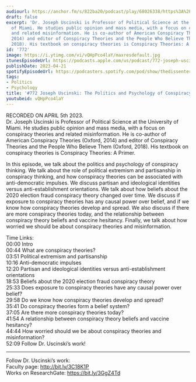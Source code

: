 ```yaml
---
audiourl: https://anchor.fm/s/822ba20/podcast/play/68026338/https%3A%2F%2Fd3ctxlq1ktw2nl.cloudfront.net%2Fstaging%2F2023-3-5%2F307cd2fb-b3db-2e06-08a7-8647727d4ac4.m4a
draft: false
excerpt: 'Dr. Joseph Uscinski is Professor of Political Science at the University
  of Miami. He studies public opinion and mass media, with a focus on conspiracy theories
  and related misinformation. He is co-author of American Conspiracy Theories (Oxford,
  2014) and editor of Conspiracy Theories and the People Who Believe Them (Oxford,
  2018). His textbook on conspiracy theories is Conspiracy Theories: A Primer.'
id: '772'
image: https://i.ytimg.com/vi/vQHpPco4laY/maxresdefault.jpg
itunesEpisodeUrl: https://podcasts.apple.com/us/podcast/772-joseph-uscinski-the-politics-and/id1451347236?i=1000610125757&uo=4
publishDate: 2023-04-21
spotifyEpisodeUrl: https://podcasters.spotify.com/pod/show/thedissenter/episodes/772-Joseph-Uscinski-The-Politics-and-Psychology-of-Conspiracy-Theories-e21qgh2
tags:
- Politics
- Psychology
title: '#772 Joseph Uscinski: The Politics and Psychology of Conspiracy Theories'
youtubeid: vQHpPco4laY
---
```

<div class="timelinks">

RECORDED ON APRIL 5th 2023.  
Dr. Joseph Uscinski is Professor of Political Science at the University of Miami. He studies public opinion and mass media, with a focus on conspiracy theories and related misinformation. He is co-author of American Conspiracy Theories (Oxford, 2014) and editor of Conspiracy Theories and the People Who Believe Them (Oxford, 2018). His textbook on conspiracy theories is Conspiracy Theories: A Primer.

In this episode, we talk about the politics and psychology of conspiracy thinking. We talk about the role of political extremism and partisanship in conspiracy thinking, and how conspiracy theories can be associated with anti-democratic impulses. We discuss partisan and ideological identities versus anti-establishment orientations. We talk about how beliefs about the 2020 election fraud conspiracy theory changed over time. We discuss if exposure to conspiracy theories has any causal power over belief, and if we know how conspiracy theories develop and spread. We also discuss if there are more conspiracy theories today, and the relationship between conspiracy theory beliefs and vaccine hesitancy. Finally, we talk about how worried we should be about conspiracy theories and misinformation.

Time Links:  
<time>00:00</time> Intro  
<time>00:44</time> What are conspiracy theories?  
<time>03:51</time> Political extremism and partisanship  
<time>10:16</time> Anti-democratic impulses  
<time>12:20</time> Partisan and ideological identities versus anti-establishment orientations  
<time>18:53</time> Beliefs about the 2020 election fraud conspiracy theory  
<time>25:33</time> Does exposure to conspiracy theories have any causal power over belief?  
<time>29:58</time> Do we know how conspiracy theories develop and spread?  
<time>35:41</time> Do conspiracy theories form a belief system?  
<time>37:05</time> Are there more conspiracy theories today?  
<time>41:54</time> A relationship between conspiracy theory beliefs and vaccine hesitancy?  
<time>44:44</time> How worried should we be about conspiracy theories and misinformation?  
<time>52:09</time> Follow Dr. Uscinski’s work!

---

Follow Dr. Uscinski’s work:  
Faculty page: http://bit.ly/3C18K1P  
Works on ResearchGate: https://bit.ly/3GgZ4Td
</div>

